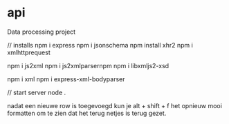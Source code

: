 # api
 Data processing project

// installs 
npm i express
npm i jsonschema
npm install xhr2
npm i xmlhttprequest

npm i js2xml
npm i js2xmlparsernpm 
npm i libxmljs2-xsd

npm i xml
npm i express-xml-bodyparser

// start server
node . 

nadat een nieuwe row is toegevoegd kun je alt + shift + f het opnieuw mooi formatten om te zien dat het terug netjes is terug gezet.